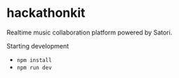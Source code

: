 # hackathonkit

Realtime music collaboration platform powered by Satori.

Starting development
* `npm install`
* `npm run dev`
